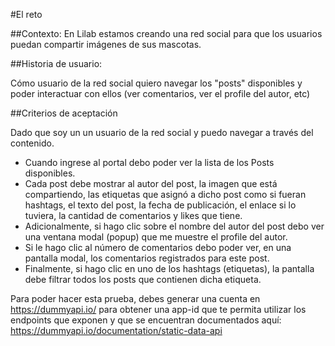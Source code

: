 #El reto 

 

##Contexto: 
En Lilab estamos creando una red social para que los usuarios puedan compartir imágenes de sus mascotas. 

 

##Historia de usuario:

 

Cómo usuario de la red social quiero navegar los "posts" disponibles y poder interactuar con ellos (ver comentarios, ver el profile del autor, etc)

 

##Criterios de aceptación

 

Dado que soy un un usuario de la red social y puedo navegar a través del contenido. 

- Cuando ingrese al portal debo poder ver la lista de los Posts disponibles.
- Cada post debe mostrar al autor del post, la imagen que está compartiendo, las etiquetas que asignó a dicho post como si fueran hashtags, el texto del post, la fecha de publicación, el enlace si lo tuviera, la cantidad de comentarios y likes que tiene.
- Adicionalmente, si hago clic sobre el nombre del autor del post debo ver una ventana modal (popup) que me muestre el profile del autor.
- Si le hago clic al número de comentarios debo poder ver, en una pantalla modal, los comentarios registrados para este post.
- Finalmente, si hago clic en uno de los hashtags (etiquetas), la pantalla debe filtrar todos los posts que contienen dicha etiqueta.  

 

Para poder hacer esta prueba, debes generar una cuenta en https://dummyapi.io/ para obtener una app-id que te permita utilizar los endpoints que exponen y que se encuentran documentados aquí: https://dummyapi.io/documentation/static-data-api 